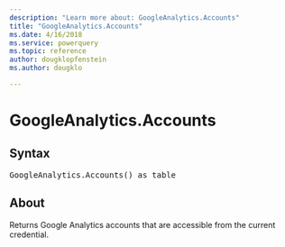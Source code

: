 ```yaml
---
description: "Learn more about: GoogleAnalytics.Accounts"
title: "GoogleAnalytics.Accounts"
ms.date: 4/16/2018
ms.service: powerquery
ms.topic: reference
author: dougklopfenstein
ms.author: dougklo

---
```

# GoogleAnalytics.Accounts

## Syntax

<pre>
GoogleAnalytics.Accounts() as table
</pre>

## About
Returns Google Analytics accounts that are accessible from the current credential.
